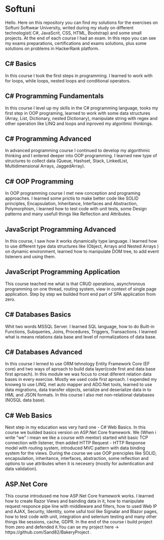 <h1>Softuni</h1>
<span>Hello. Here on this repository you can find my solutions for the exercises on Softuni Softwear University, writed during my study on different technologist( C#, JavaScrit, CSS, HTML, Bootstrap) and some small projects. At the end of each course I had an exam. In this repo you can see my exams preparations, certifications and exams solutions, plus some solutions on problems in HackerRank platform.</span>

<h2>C# Basics</h2>
<span>In this course I took the first steps in programming. I learned to work with for loops, while loops, nested loops and conditional operators.</span>
<h2>C# Programming Fundamentals</h2>
<span>In this course I level up my skills in the C# programming language, tooks my first step in OOP programing, learned to work with some data structures (Array, List, Dictionary, nested Dictionary), manipulate string with regex and other operation like LINQ and loops and inproved my algoritmic thinkings.</span>
<h2>C# Programming Advanced</h2>
<span>In аdvanced programming course I continued to develop my algorithmic thinking and I entered deeper into OOP programming. I learned new type of structures to collect data (Queue, Hashset, Stack, LinkedList, Multidimensional Arrays, JaggedArray). </span>
<h2>C# OOP Programming</h2>
<span>In OOP programming course I met new conception and programing approaches. I learned some prictis to make better code like SOLID principles, Encapsulation, Inheritance, Interfaces and Abstraction, Polymorphism, i learned how to test code with unit tests, some Design patterns and many usefull things like Reflection and Attributes.</span>
<h2>JavaScript Programming Advanced</h2>
<span>In this course, I saw how it works dynamically type language. I learned how to use different type data structures like (Object, Arrays and Nested Arrays ) on dynamic environment, learned how to manipulate DOM tree, to add event listeners and using them.</span>
<h2>JavaScript Programming Application</h2>
<span>This course teached me what is that CRUD operations, asynchronous programming on one thread, routing system, view in context of single page application. Step by step we builded front end part of SPA application from zero.</span>
<h2>C# Databases Basics</h2>
<span>Whit two words MSSQL Server. I learned SQL language, how to do Built-in Functions, Subqueries, Joins, Procedures, Triggers, Transactions. I learned what is means relations data base and level of normalizations of data base.</span>
<h2>C# Databases Advanced</h2>
<span>In this course I lerned to use ORM tehnology Entity Framework Core (EF core) and two ways of aproach to build data layer(code first and data base first aproach). In this module we was focus to creat diferent relation data bases in every exercise. Mostly we used  code first aproach. I expended my knoweg to use LINQ, met auto mapper and ADO.Net tools, learned to use data migrations, data transfer objects, serialize and deserialize data in to HML and JSON formats. In this course I also met  non-relational databases (NOSQL data base).</span>
<h2>C# Web Basics</h2>
<span>Next step in my education was very hard one - C# Web Basics. In this course we builded basics version on ASP.Net Core framework. We (When i write "we" i mean we like a course with mentor) started whit basic TCP connection with listener, then added HTTP Request - HTTP Response model with routing system, introduced MVC pattern with data binding system for the views. During the course we use OOP prenciples like SOLID, encapsulation, inheritance, interfaces, abstraction, some reflection and options to use attributes when it is necesery (mostly for autentication and data validation). 
<h2>ASP.Net Core</h2>
<span>This course introdused me how ASP.Net Core framework works. I learned how to create Razor Views and bainding data in it, how to manipulate request responce pipe line with middleware and filters, how to used Web IP and AJAX, Security, Identity, some usful tool like Signalar and Blazor pages, how to test code with unit, integration and selenium testing and many other things like sessions, cache, GDPR. In the end of the course i build project from zero and defended it.You can se  my project here -> https://github.com/Sand82/BakeryProject .</span>

